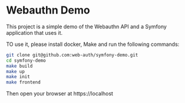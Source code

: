 Webauthn Demo
=============

This project is a simple demo of the Webauthn API and a Symfony application that uses it.

TO use it, please install docker, Make and run the following commands:

```bash
git clone git@github.com:web-auth/symfony-demo.git
cd symfony-demo
make build
make up
make init
make frontend
```

Then open your browser at https://localhost

